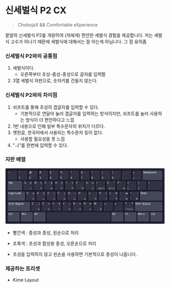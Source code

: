 # 신세벌식 P2 CX

> ChobojaX && Comfortable eXperience

팥알의 신세벌식 P2를 개량하여 (저에게) 편안한 세벌식 경험을 제공합니다.
저는 세벌식 고수가 아니기 때문에 세벌식에 대해서는 잘 아는게 아닙니다. 그 점 유의좀

### 신세벌식 P2와의 공통점

1. 세벌식이다.
	- 오른쪽부터 초성-중성-종성으로 글자를 입력함
2. 3열 세벌식 자판으로, 숫자키를 건들지 않는다.

### 신세벌식 P2와의 차이점

1. 쉬프트를 통해 초성의 겹글자를 입력할 수 있다.
	- 기본적으로 연달아 눌러 겹글자를 입력하는 방식이지만, 쉬프트를 눌러 사용하는 방식이 더 편안하다고 느낌
2. 1번 내용으로 인해 일부 특수문자의 위치가 다르다.
3. 옛한글, 한국어에서 사용되는 특수문자 등이 없다.
	- 사용할 필요성을 못 느낌
4. "ㅢ"를 한번에 입력할 수 있다.

### 자판 배열

![Layout](./keyboard-layout.png)
 - 빨간색 : 중성과 종성, 왼손으로 처리
 - 초록색 : 초성과 합성용 중성, 오른손으로 처리

 - 초성을 입력하지 않고 왼손을 사용하면 기본적으로 종성이 나옵니다.

### 제공하는 프리셋

 - Kime Layout